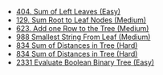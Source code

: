 - [404. Sum of Left Leaves (Easy)](../Year/2024/April/404_Sum_Of_Left_Leaves_(Easy).cpp)
- [129. Sum Root to Leaf Nodes (Medium)](../Year/2024/April/129_Sum_Root_to_Leaf_Node_(Medium).cpp)
- [623. Add one Row to the Tree (Medium)](../Year/2024/April/623_Add_One_Row_To_Tree_(Medium).cpp)
- [988 Smallest String From Leaf (Medium)](../Year/2024/April/988_Smallest_String_From_Leaf_(Medium).cpp)
- [834 Sum of Distances in Tree (Hard)](../Year/2024/April/834_Sum_of_Distances_in_Tree_(Hard).cpp)
- [834 Sum of Distances in Tree (Hard)](../Year/2024/April/834_Sum_of_Distances_in_Tree_(Hard).cpp)
- [2331 Evaluate Boolean Binary Tree (Easy)](../Year/2024/May/2331_Evaluate_Boolean_Binary_Tree_(Easy).cpp)

